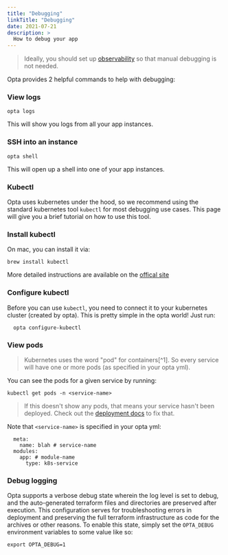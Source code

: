 ```yaml
---
title: "Debugging"
linkTitle: "Debugging"
date: 2021-07-21
description: >
  How to debug your app
---
```


> Ideally, you should set up [observability](/observability) so that manual debugging is not needed.

Opta provides 2 helpful commands to help with debugging:

### View logs

```
opta logs
```

This will show you logs from all your app instances.

### SSH into an instance

```
opta shell
```

This will open up a shell into one of your app instances.

### Kubectl

Opta uses kubernetes under the hood, so we recommend using the standard
kubernetes tool `kubectl` for most debugging use cases. This page will give you
a brief tutorial on how to use this tool.

### Install kubectl

On mac, you can install it via:

```
brew install kubectl
```

More detailed instructions are available on the [offical site](https://kubernetes.io/docs/tasks/tools/install-kubectl/)

### Configure kubectl

Before you can use `kubectl`, you need to connect it to your kubernetes cluster
(created by opta). This is pretty simple in the opta world! Just run:

```
  opta configure-kubectl
```

### View pods

> Kubernetes uses the word "pod" for containers[^1]. So every service will have one or more pods (as specified in your opta yml).

You can see the pods for a given service by running:

```
kubectl get pods -n <service-name>
```

> If this doesn't show any pods, that means your service hasn't been deployed. Check out the [deployment docs](/getting-started/#service-deployment) to fix that.

Note that `<service-name>` is specified in your opta yml:

```
  meta:
    name: blah # service-name
  modules:
    app: # module-name
      type: k8s-service
```

### Debug logging

Opta supports a verbose debug state wherein the log level is set to debug, and the auto-generated terraform files and
directories are preserved after execution. This configuration serves for troubleshooting errors in deployment and
preserving the full terraform infrastructure as code for the archives or other reasons. To enable this state, simply
set the `OPTA_DEBUG` environment variables to some value like so:

```shell
export OPTA_DEBUG=1
```
